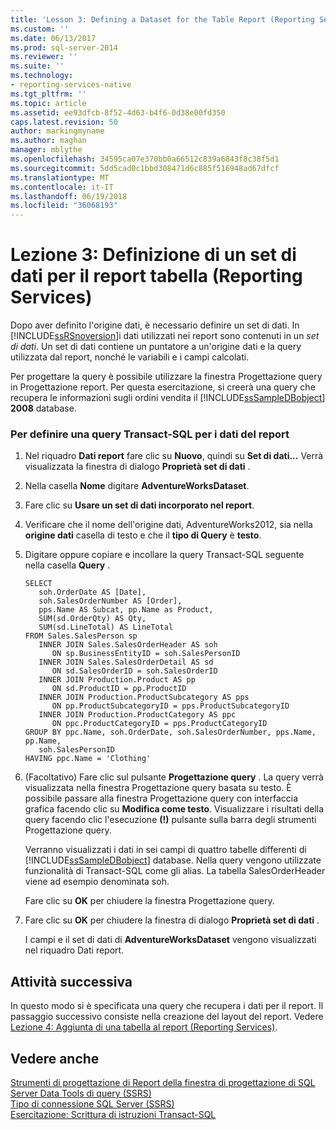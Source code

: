 ```yaml
---
title: 'Lesson 3: Defining a Dataset for the Table Report (Reporting Services) (Lezione 3: Definizione di un set di dati per il report tabella (Reporting Services)) | Microsoft Docs'
ms.custom: ''
ms.date: 06/13/2017
ms.prod: sql-server-2014
ms.reviewer: ''
ms.suite: ''
ms.technology:
- reporting-services-native
ms.tgt_pltfrm: ''
ms.topic: article
ms.assetid: ee93dfcb-8f52-4d63-b4f6-0d38e00fd350
caps.latest.revision: 50
author: markingmyname
ms.author: maghan
manager: mblythe
ms.openlocfilehash: 34595ca07e370bb0a66512c839a6843f8c38f5d1
ms.sourcegitcommit: 5dd5cad0c1bbd308471d6c885f516948ad67dfcf
ms.translationtype: MT
ms.contentlocale: it-IT
ms.lasthandoff: 06/19/2018
ms.locfileid: "36068193"
---
```

# <a name="lesson-3-defining-a-dataset-for-the-table-report-reporting-services"></a>Lezione 3: Definizione di un set di dati per il report tabella (Reporting Services)
  Dopo aver definito l'origine dati, è necessario definire un set di dati. In [!INCLUDE[ssRSnoversion](../includes/ssrsnoversion-md.md)]i dati utilizzati nei report sono contenuti in un *set di dati*. Un set di dati contiene un puntatore a un'origine dati e la query utilizzata dal report, nonché le variabili e i campi calcolati.  
  
 Per progettare la query è possibile utilizzare la finestra Progettazione query in Progettazione report. Per questa esercitazione, si creerà una query che recupera le informazioni sugli ordini vendita il [!INCLUDE[ssSampleDBobject](../includes/sssampledbobject-md.md)] **2008** database.  
  
### <a name="to-define-a-transact-sql-query-for-report-data"></a>Per definire una query Transact-SQL per i dati del report  
  
1.  Nel riquadro **Dati report** fare clic su **Nuovo**, quindi su **Set di dati...** Verrà visualizzata la finestra di dialogo **Proprietà set di dati** .  
  
2.  Nella casella **Nome** digitare **AdventureWorksDataset**.  
  
3.  Fare clic su **Usare un set di dati incorporato nel report**.  
  
4.  Verificare che il nome dell'origine dati, AdventureWorks2012, sia nella **origine dati** casella di testo e che il **tipo di Query** è **testo**.  
  
5.  Digitare oppure copiare e incollare la query Transact-SQL seguente nella casella **Query** .  
  
    ```  
    SELECT   
       soh.OrderDate AS [Date],   
       soh.SalesOrderNumber AS [Order],   
       pps.Name AS Subcat, pp.Name as Product,    
       SUM(sd.OrderQty) AS Qty,  
       SUM(sd.LineTotal) AS LineTotal  
    FROM Sales.SalesPerson sp   
       INNER JOIN Sales.SalesOrderHeader AS soh   
          ON sp.BusinessEntityID = soh.SalesPersonID  
       INNER JOIN Sales.SalesOrderDetail AS sd   
          ON sd.SalesOrderID = soh.SalesOrderID  
       INNER JOIN Production.Product AS pp   
          ON sd.ProductID = pp.ProductID  
       INNER JOIN Production.ProductSubcategory AS pps   
          ON pp.ProductSubcategoryID = pps.ProductSubcategoryID  
       INNER JOIN Production.ProductCategory AS ppc   
          ON ppc.ProductCategoryID = pps.ProductCategoryID  
    GROUP BY ppc.Name, soh.OrderDate, soh.SalesOrderNumber, pps.Name, pp.Name,   
       soh.SalesPersonID  
    HAVING ppc.Name = 'Clothing'  
    ```  
  
6.  (Facoltativo) Fare clic sul pulsante **Progettazione query** . La query verrà visualizzata nella finestra Progettazione query basata su testo. È possibile passare alla finestra Progettazione query con interfaccia grafica facendo clic su **Modifica come testo**. Visualizzare i risultati della query facendo clic l'esecuzione **(!)**  pulsante sulla barra degli strumenti Progettazione query.  
  
     Verranno visualizzati i dati in sei campi di quattro tabelle differenti di [!INCLUDE[ssSampleDBobject](../includes/sssampledbobject-md.md)] database. Nella query vengono utilizzate funzionalità di Transact-SQL come gli alias. La tabella SalesOrderHeader viene ad esempio denominata soh.  
  
     Fare clic su **OK** per chiudere la finestra Progettazione query.  
  
7.  Fare clic su **OK** per chiudere la finestra di dialogo **Proprietà set di dati** .  
  
     I campi e il set di dati di **AdventureWorksDataset** vengono visualizzati nel riquadro Dati report.  
  
## <a name="next-task"></a>Attività successiva  
 In questo modo si è specificata una query che recupera i dati per il report. Il passaggio successivo consiste nella creazione del layout del report. Vedere [Lezione 4: Aggiunta di una tabella al report &#40;Reporting Services&#41;](lesson-4-adding-a-table-to-the-report-reporting-services.md).  
  
## <a name="see-also"></a>Vedere anche  
 [Strumenti di progettazione di Report della finestra di progettazione di SQL Server Data Tools di query &#40;SSRS&#41;](report-data/query-design-tools-ssrs.md)   
 [Tipo di connessione SQL Server &#40;SSRS&#41;](report-data/sql-server-connection-type-ssrs.md)   
 [Esercitazione: Scrittura di istruzioni Transact-SQL](../t-sql/tutorial-writing-transact-sql-statements.md)  
  
  